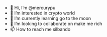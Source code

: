 - 👋 Hi, I’m @mercurypu
- 👀 I’m interested in crypto world
- 🌱 I’m currently learning go to the moon
- 💞️ I’m looking to collaborate on make me rich
- 📫 How to reach me silbando

<!---
mercurypu/mercurypu is a ✨ special ✨ repository because its `README.md` (this file) appears on your GitHub profile.
You can click the Preview link to take a look at your changes.
--->
